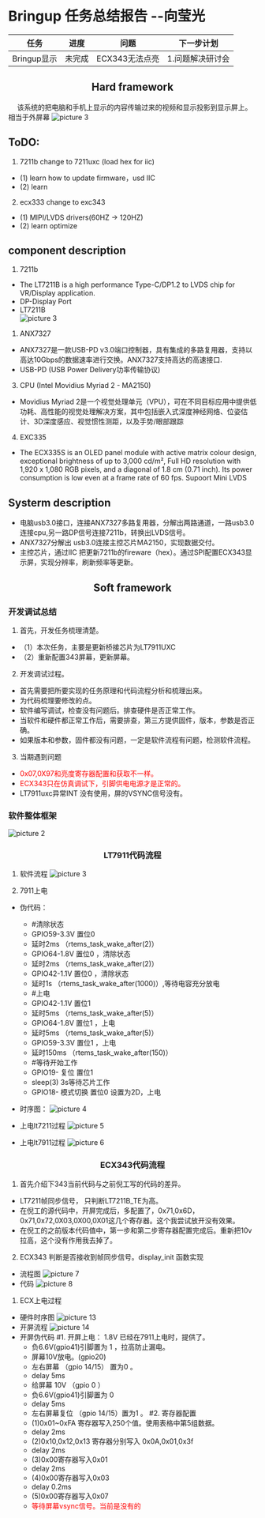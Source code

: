 
# Bringup 任务总结报告 --向莹光
| 任务| 进度 | 问题 | 下一步计划|
| ------ | ------ | ------ |------ |
| Bringup显示 | 未完成| ECX343无法点亮 |1.问题解决研讨会




## <center> Hard framework 
&emsp;  该系统的把电脑和手机上显示的内容传输过来的视频和显示投影到显示屏上。相当于外屏幕
![picture 3](../images/b8b86e24f7d4adbca2c65a4ebf76afb57187b4ea5d6a2e5ed19b5113d5cf08a6.png)  


## ToDO:
1. 7211b change to 7211uxc (load hex for iic)
- (1) learn how to update firmware，usd IIC
- (2) learn 
2. ecx333 change to exc343 
- (1) MIPI/LVDS drivers(60HZ -> 120HZ)
- (2) learn optimize 

## component description
1. 7211b
- The LT7211B is a high performance Type-C/DP1.2 to LVDS chip for VR/Display application.
- DP-Display Port
- LT7211B   
  ![picture 3](images/527d09fa0067a9b817be36315bf92f5c470286b1c951fe50acd6bc3033c380b7.png)  

1. ANX7327 
- ANX7327是一款USB-PD v3.0端口控制器，具有集成的多路复用器，支持以高达10Gbps的数据速率进行交换。ANX7327支持高达的高速接口.
- USB-PD (USB Power Delivery功率传输协议)
  
3. CPU (Intel Movidius Myriad 2 - MA2150)
- Movidius Myriad 2是一个视觉处理单元（VPU），可在不同目标应用中提供低功耗、高性能的视觉处理解决方案，其中包括嵌入式深度神经网络、位姿估计、3D深度感应、视觉惯性测距，以及手势/眼部跟踪
  

4. EXC335
- The ECX335S is an OLED panel module with active matrix colour design, exceptional brightness of up to 3,000 cd/m², Full HD resolution with 1,920 x 1,080 RGB pixels, and a diagonal of 1.8 cm (0.71 inch). Its power consumption is low even at a frame rate of 60 fps. Supoort Mini LVDS

## Systerm description 

- 电脑usb3.0接口，连接ANX7327多路复用器，分解出两路通道，一路usb3.0 连接cpu,另一路DP信号连接7211b，转换出LVDS信号。
- ANX7327分解出 usb3.0连接主控芯片MA2150，实现数据交付。
- 主控芯片，通过IIC 把更新7211b的fireware（hex）。通过SPI配置ECX343显示屏，实现分辨率，刷新频率等更新。

## <center> Soft framework
### 开发调试总结
1. 首先，开发任务梳理清楚。
- （1）本次任务，主要是更新桥接芯片为LT7911UXC
- （2）重新配置343屏幕，更新屏幕。
2. 开发调试过程。
- 首先需要把所要实现的任务原理和代码流程分析和梳理出来。
- 为代码梳理要修改的点。
- 软件编写调试，检查没有问题后。排查硬件是否正常工作。
- 当软件和硬件都正常工作后，需要排查，第三方提供固件，版本，参数是否正确。
- 如果版本和参数，固件都没有问题，一定是软件流程有问题，检测软件流程。
3. 当期遇到问题
- <font color='red'> 0x07,0X97和亮度寄存器配置和获取不一样。
- ECX343只在仿真调试下，引脚供电电源才是正常的。</font> 
- LT7911uxc异常INT 没有使用，屏的VSYNC信号没有。
### 软件整体框架
![picture 2](../images/c7bfc945a36b0ae94e9cd63209ab99718075a145e2680f2a523a3f8d8025ba1a.png)  

### <center>LT7911代码流程
1. 软件流程
![picture 3](../images/877b1f5aae1a4c0a7efad9ea2e510a8807ece99bf0bdde2365d6f9edd93f5aa5.png)  

2. 7911上电
- 伪代码： 
  - #清除状态
  - GPIO59-3.3V 置位0 
  - 延时2ms （rtems_task_wake_after(2)）
  - GPIO64-1.8V 置位0 ，清除状态
  - 延时2ms （rtems_task_wake_after(2)）
  - GPIO42-1.1V 置位0 ，清除状态     
  - 延时1s （rtems_task_wake_after(1000)）,等待电容充分放电
  - #上电
  - GPIO42-1.1V 置位1 
  - 延时5ms （rtems_task_wake_after(5)）
  - GPIO64-1.8V 置位1 ，上电
  - 延时5ms （rtems_task_wake_after(5)）
  - GPIO59-3.3V 置位1 ，上电
  - 延时150ms （rtems_task_wake_after(150)）
  - #等待开始工作
  - GPIO19- 复位 置位1 
  - sleep(3) 3s等待芯片工作
  - GPIO18- 模式切换 置位0 设置为2D，上电
- 时序图：
  ![picture 4](../images/ef7c6f4210884f564f562b2963d3d61e5eec5fc2a6c144f2888abbd855a4fd9f.png)  

- 上电lt7211过程
![picture 5](../images/f4168fea240c2b2b5afa972acbf20285a12831e9b8e0588d8f68843008a815c3.png)  
- 上电lt7911过程
![picture 6](../images/22534dc4ad6f0fd1ee939d3bfe18c844d78251f5559f330ce37e02cd26c5ab50.png)  

### <center>ECX343代码流程
1. 首先介绍下343当前代码与之前倪工写的代码的差异。
  - LT7211帧同步信号， 只判断LT7211B_TE为高。
  - 在倪工的源代码中，开屏完成后，多配置了，0x71,0x6D，0x71,0x72,0X03,0X00,0X01这几个寄存器。这个我尝试放开没有效果。
  - 在倪工的之前版本代码值中，第一步和第二步寄存器配置完成后。重新把10v拉高，这个没有作用我去掉了。

2. ECX343 判断是否接收到帧同步信号。display_init 函数实现
- 流程图
![picture 7](../images/e43b5b8aed92c6bc2b59ff08cbe731c7819ac7522a7c5e1fa9fa2f6de88a6892.png)  
- 代码
![picture 8](../images/651cc3f5839f230acee71a34fab404ac00ce17d39718db92ca8ce0de6c8c0b3f.png)  



1. ECX上电过程
- 硬件时序图
  ![picture 13](../images/3d28154d2d392905466461f1aff87bb3f1d091fc9c96a5cf21af0b58e20a9e50.png)  
- 开屏流程
![picture 14](../images/e4161addd11e2f4d2c0be4503c457ce4a6f4a37a28b60f0f0afd7566394c5f1d.png)  
- 开屏伪代码
#1. 开屏上电： 1.8V 已经在7911上电时，提供了。
  -  负6.6V(gpio41)引脚置为 1 ，拉高防止漏电。
  - 屏幕10V放电。(gpio20)
  - 左右屏幕 （gpio 14/15）  置为0 。
  - delay 5ms
  - 给屏幕 10V （gpio 0 ）
  - 负6.6V(gpio41)引脚置为 0 
  - delay 5ms
  - 左右屏幕复位 （gpio 14/15）置为1 。
#2. 寄存器配置 
  - (1)0x01~0xFA 寄存器写入250个值。使用表格中第5组数据。
  - delay 2ms
  - (2)0x10,0x12,0x13 寄存器分别写入 0x0A,0x01,0x3f
  - delay 2ms
  - (3)0x00寄存器写入0x01
  - delay 2ms
  - (4)0x00寄存器写入0x03
  - delay 0.2ms
  - (5)0x00寄存器写入0x07
  - <font color='red'> 等待屏幕vsync信号。当前是没有的</font> 

